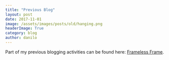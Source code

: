 ```yaml
---
title: "Previous Blog"
layout: post
date: 2017-11-01
image: /assets/images/posts/old/hanging.png
headerImage: True
category: blog
author: danilo
---
```


Part of my previous blogging activities can be found here: [Frameless Frame](https://framelessframe.wordpress.com/).
